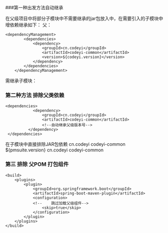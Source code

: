###第一种出发方法自动继承 

在父级项目中将部分子模块中不需要继承的jar包放入中，在需要引入的子模块中增依赖继承如下：
父：   

    <dependencyManagement>
            <dependencies>
                <dependency>
                    <groupId>cn.codeyi</groupId>
                    <artifactId>codeyi-common</artifactId>
                    <version>${codeyi.version}</version>
                </dependency>
            </dependencies>
        </dependencyManagement> 

需继承子模块：    
### 第二种方法 排除父类依赖
    <dependencies>
                <dependency>
                    <groupId>cn.codeyi</groupId>
                    <artifactId>codeyi-common</artifactId>
                    <!--自动继承父级版本号-->
              </dependency>
     </dependencies> 
     
     
在子模块中直接排除JAR包依赖
    <dependencies>
            <dependency>
                    <groupId>cn.codeyi</groupId>
                    <artifactId>codeyi-common</artifactId>
                    <version>${pmsuite.version}</version>
                <exclusions>
                    <exclusion>
                       <groupId>cn.codeyi</groupId>
                       <artifactId>codeyi-common</artifactId>
                    </exclusion>
                </exclusions>
            </dependency>
        </dependencies> 
        
### 第三 排除 父POM 打包组件
<!--    排除父pom中的通用打包组件-->
    <build>
        <plugins>
            <plugin>
                <groupId>org.springframework.boot</groupId>
                <artifactId>spring-boot-maven-plugin</artifactId>
                <configuration>
                <!--    跳过加载父级组件-->
                    <skip>true</skip>
                </configuration>
            </plugin>
        </plugins>
    </build>